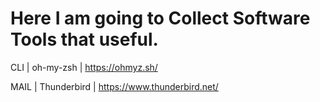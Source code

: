 # Here I am going to Collect Software Tools that useful.


CLI | oh-my-zsh |  https://ohmyz.sh/

MAIL | Thunderbird | https://www.thunderbird.net/

